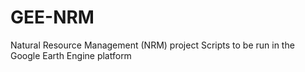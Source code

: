 # GEE-NRM
Natural Resource Management (NRM) project Scripts to be run in the Google Earth Engine platform
